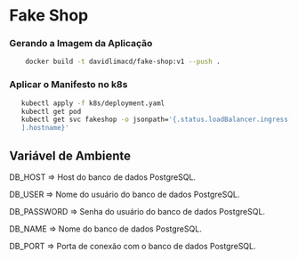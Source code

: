 # Fake Shop



### Gerando a Imagem da Aplicação
```bash
    docker build -t davidlimacd/fake-shop:v1 --push .
```

### Aplicar o Manifesto no k8s 

 ```bash
    kubectl apply -f k8s/deployment.yaml 
    kubectl get pod
    kubectl get svc fakeshop -o jsonpath='{.status.loadBalancer.ingress[0
    ].hostname}'
 ```

## Variável de Ambiente
DB_HOST	=> Host do banco de dados PostgreSQL.

DB_USER => Nome do usuário do banco de dados PostgreSQL.

DB_PASSWORD	=> Senha do usuário do banco de dados PostgreSQL.

DB_NAME	=>	Nome do banco de dados PostgreSQL.

DB_PORT	=>	Porta de conexão com o banco de dados PostgreSQL.
